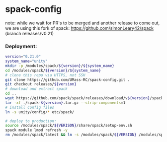 # spack-config

note: while we wait for PR's to be merged and another release to come out, we are using
this fork of spack: https://github.com/simonLeary42/spack (branch releases/v0.21)

### Deployment:
```sh
version="0.21.0"
system_name="unity"
mkdir -p /modules/spack/${version}/${system_name}
cd /modules/spack/${version}/${system_name}
# clone this repo via HTTPS, not SSH
git clone https://github.com/UMass-RC/spack-config.git .
git checkout releases/${version}
# download and extract spack
cd ..
wget https://github.com/spack/spack/releases/download/v${version}/spack-${version}.tar.gz
tar -xf ./spack-${version}.tar.gz --strip-components=1
# install config files
ln -s unity/config/* etc/spack/

# deploy to production:
source /modules/spack/${VERISON}/share/spack/setup-env.sh
spack module lmod refresh -y
rm /modules/spack/latest && ln -s /modules/spack/${VERSION} /modules/spack/latest
```
